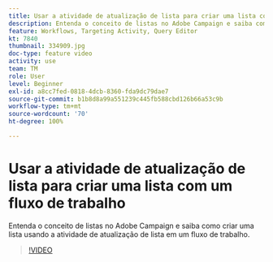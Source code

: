 ```yaml
---
title: Usar a atividade de atualização de lista para criar uma lista com um fluxo de trabalho
description: Entenda o conceito de listas no Adobe Campaign e saiba como criar uma lista usando a atividade de atualização de lista em um fluxo de trabalho.
feature: Workflows, Targeting Activity, Query Editor
kt: 7840
thumbnail: 334909.jpg
doc-type: feature video
activity: use
team: TM
role: User
level: Beginner
exl-id: a8cc7fed-0818-4dcb-8360-fda9dc79dae7
source-git-commit: b1b8d8a99a551239c445fb588cbd126b66a53c9b
workflow-type: tm+mt
source-wordcount: '70'
ht-degree: 100%

---
```


# Usar a atividade de atualização de lista para criar uma lista com um fluxo de trabalho

Entenda o conceito de listas no Adobe Campaign e saiba como criar uma lista usando a atividade de atualização de lista em um fluxo de trabalho.

>[!VIDEO](https://video.tv.adobe.com/v/334909?quality=12&learn=on)
